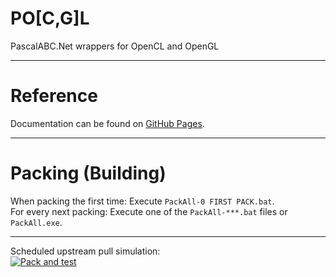 ﻿


# PO[C,G]L

PascalABC.Net wrappers for OpenCL and OpenGL

---

# Reference

Documentation can be found on [GitHub Pages](https://sunserega.github.io/POCGL).

---

# Packing (Building)

When packing the first time: Execute `PackAll-0 FIRST PACK.bat`.  
For every next packing: Execute one of the `PackAll-***.bat` files or `PackAll.exe`.

---

Scheduled upstream pull simulation:  
[![Pack and test](https://github.com/SunSerega/POCGL/actions/workflows/on%20commit.yaml/badge.svg)](https://github.com/SunSerega/POCGL/actions/workflows/on%20commit.yaml)


